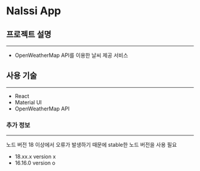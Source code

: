# Nalssi App

## 프로젝트 설명

---

- OpenWeatherMap API를 이용한 날씨 제공 서비스

## 사용 기술

---

- React
- Material UI
- OpenWeatherMap API

### 추가 정보

---

노드 버전 18 이상에서 오류가 발생하기 때문에 stable한 노드 버전을 사용 필요

- 18.xx.x version x
- 16.16.0 version o
